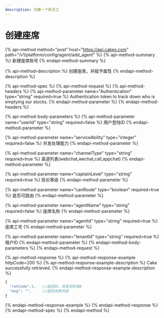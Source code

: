 ```yaml
---
description: 创建一个新员工
---
```


# 创建座席

{% api-method method="post" host="https://api.cakes.com" path="/v1/platform/config/agent/add\_agent" %}
{% api-method-summary %}
新建座席账号
{% endapi-method-summary %}

{% api-method-description %}
创建座席，并赋予属性
{% endapi-method-description %}

{% api-method-spec %}
{% api-method-request %}
{% api-method-headers %}
{% api-method-parameter name="Authentication" type="string" required=true %}
Authentication token to track down who is emptying our stocks.
{% endapi-method-parameter %}
{% endapi-method-headers %}

{% api-method-body-parameters %}
{% api-method-parameter name="userId" type="string" required=false %}
用户登陆ID
{% endapi-method-parameter %}

{% api-method-parameter name="serviceAbility" type="integer" required=false %}
并发处理能力
{% endapi-method-parameter %}

{% api-method-parameter name="channelType" type="string" required=true %}
渠道列表\(webchat,wechat,call,appchat\)
{% endapi-method-parameter %}

{% api-method-parameter name="captainLevel" type="string" required=true %}
班长等级
{% endapi-method-parameter %}

{% api-method-parameter name="canRoute" type="boolean" required=true %}
是否可路由
{% endapi-method-parameter %}

{% api-method-parameter name="agentName" type="string" required=false %}
座席名称
{% endapi-method-parameter %}

{% api-method-parameter name="agentId" type="string" required=true %}
座席工号
{% endapi-method-parameter %}

{% api-method-parameter name="tenantId" type="string" required=true %}
租户ID
{% endapi-method-parameter %}
{% endapi-method-body-parameters %}
{% endapi-method-request %}

{% api-method-response %}
{% api-method-response-example httpCode=200 %}
{% api-method-response-example-description %}
Cake successfully retrieved.
{% endapi-method-response-example-description %}

```javascript
{
  "retCode":1,   //返回码，具体见附录A
  "msg": "",     //返回消息内容
}

```
{% endapi-method-response-example %}
{% endapi-method-response %}
{% endapi-method-spec %}
{% endapi-method %}



